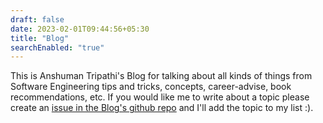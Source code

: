 ```yaml
---
draft: false
date: 2023-02-01T09:44:56+05:30
title: "Blog"
searchEnabled: "true"
---
```


This is Anshuman Tripathi's Blog for talking about all kinds of things from Software Engineering tips and tricks, concepts, career-advise, book recommendations, etc. If you would like me to write about a topic please create an [issue in the Blog's github repo](https://github.com/AnshumanTripathi/anshumantripathi.github.io/issues) and I'll add the topic to my list :). 
